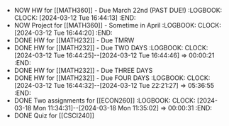 - NOW HW for [[MATH360]] - Due March 22nd (PAST DUE!)
  :LOGBOOK:
  CLOCK: [2024-03-12 Tue 16:44:13]
  :END:
- NOW Project for [[MATH360]] - Sometime in April
  :LOGBOOK:
  CLOCK: [2024-03-12 Tue 16:44:20]
  :END:
- DONE HW for [[MATH232]] - Due TMRW
- DONE HW for [[MATH232]] - Due TWO DAYS
  :LOGBOOK:
  CLOCK: [2024-03-12 Tue 16:44:25]--[2024-03-12 Tue 16:44:46] =>  00:00:21
  :END:
- DONE HW for [[MATH232]] - Due THREE DAYS
- DONE HW for [[MATH232]] - Due FOUR DAYS
  :LOGBOOK:
  CLOCK: [2024-03-12 Tue 16:44:32]--[2024-03-12 Tue 22:21:27] =>  05:36:55
  :END:
- DONE Two assignments for [[ECON260]]
  :LOGBOOK:
  CLOCK: [2024-03-18 Mon 11:34:31]--[2024-03-18 Mon 11:35:02] =>  00:00:31
  :END:
- DONE Quiz for [[CSCI240]]